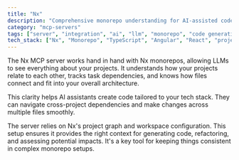 ```yaml
---
title: "Nx"
description: "Comprehensive monorepo understanding for AI-assisted code generation, impact analysis, and architectural context in Nx workspaces."
category: "mcp-servers"
tags: ["server", "integration", "ai", "llm", "monorepo", "code generation", "impact analysis"]
tech_stack: ["Nx", "Monorepo", "TypeScript", "Angular", "React", "project graph", "workspace configuration"]
---
```


The Nx MCP server works hand in hand with Nx monorepos, allowing LLMs to see everything about your projects. It understands how your projects relate to each other, tracks task dependencies, and knows how files connect and fit into your overall architecture.

This clarity helps AI assistants create code tailored to your tech stack. They can navigate cross-project dependencies and make changes across multiple files smoothly.

The server relies on Nx's project graph and workspace configuration. This setup ensures it provides the right context for generating code, refactoring, and assessing potential impacts. It's a key tool for keeping things consistent in complex monorepo setups.